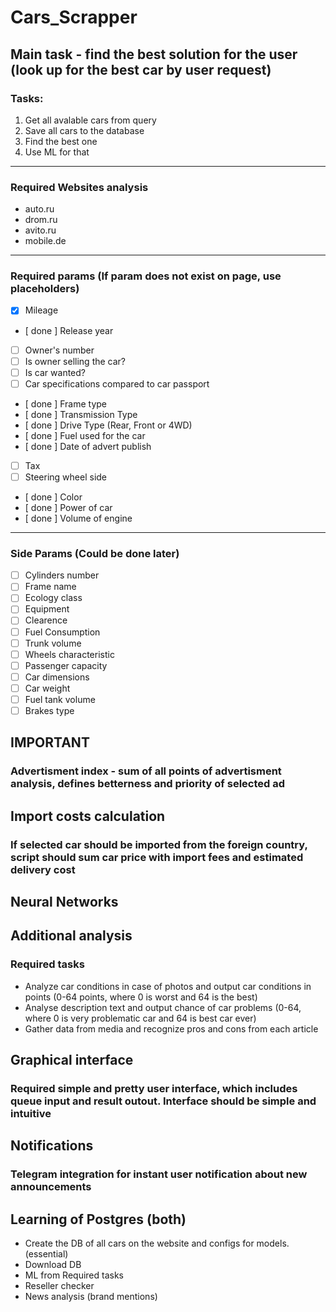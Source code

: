 # Cars_Scrapper

## Main task - find the best solution for the user (look up for the best car by user request)

### Tasks:
1.  Get all avalable cars from query
2. Save all cars to the database
3. Find the best one
4. Use ML for that

---

### Required Websites analysis

* auto.ru
* drom.ru
* avito.ru
* mobile.de

---

### Required params (If param does not exist on page, use placeholders)

- [X] Mileage
- [ done ] Release year
- [ ] Owner's number
- [ ] Is owner selling the car?
- [ ] Is car wanted?
- [ ] Car specifications compared to car passport
- [ done ] Frame type
- [ done ] Transmission Type
- [ done ] Drive Type (Rear, Front or 4WD)
- [ done ] Fuel used for the car
- [ done ] Date of advert publish
- [ ] Tax
- [ ] Steering wheel side
- [ done ] Color
- [ done ] Power of car
- [ done ] Volume of engine
---
### Side Params (Could be done later)
- [ ] Cylinders number
- [ ] Frame name
- [ ] Ecology class
- [ ] Equipment
- [ ] Clearence
- [ ] Fuel Consumption
- [ ] Trunk volume
- [ ] Wheels characteristic
- [ ] Passenger capacity
- [ ] Car dimensions
- [ ] Car weight
- [ ] Fuel tank volume
- [ ] Brakes type

## **IMPORTANT**
### Advertisment index - sum of all points of advertisment analysis, defines betterness and priority of selected ad

## Import costs calculation
### If selected car should be imported from the foreign country, script should sum car price with import fees and estimated delivery cost

## Neural Networks

## Additional analysis

### Required tasks

* Analyze car conditions in case of photos and output car conditions in points (0-64 points, where 0 is worst and 64 is the best)
* Analyse description text and output chance of car problems (0-64, where 0 is very problematic car and 64 is best car ever)
* Gather data from media and recognize pros and cons from each article

## Graphical interface

### Required simple and pretty user interface, which includes queue input and result outout. Interface should be simple and intuitive

## Notifications

### Telegram integration for instant user notification about new announcements

## Learning of Postgres (both)

* Create the DB of all cars on the website and configs for models. (essential)
* Download DB
* ML from Required tasks
* Reseller checker
* News analysis (brand mentions)
